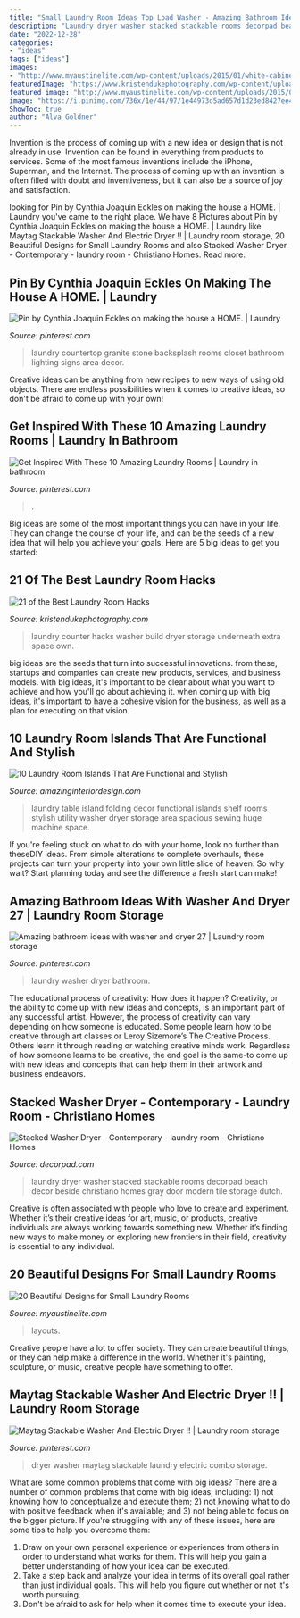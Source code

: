 ```yaml
---
title: "Small Laundry Room Ideas Top Load Washer - Amazing Bathroom Ideas With Washer And Dryer 27"
description: "Laundry dryer washer stacked stackable rooms decorpad beach decor beside christiano homes gray door modern tile storage dutch"
date: "2022-12-28"
categories:
- "ideas"
tags: ["ideas"]
images:
- "http://www.myaustinelite.com/wp-content/uploads/2015/01/white-cabinets-small-laundry-room-designs.jpg?x34469"
featuredImage: "https://www.kristendukephotography.com/wp-content/uploads/2016/07/LaundryRoomMakeoverVintageRevivals2-684x1024.jpg"
featured_image: "http://www.myaustinelite.com/wp-content/uploads/2015/01/white-cabinets-small-laundry-room-designs.jpg?x34469"
image: "https://i.pinimg.com/736x/1e/44/97/1e44973d5ad657d1d23ed8427ee48b01.jpg"
ShowToc: true
author: "Alva Goldner"
---
```



Invention is the process of coming up with a new idea or design that is not already in use. Invention can be found in everything from products to services. Some of the most famous inventions include the iPhone, Superman, and the Internet. The process of coming up with an invention is often filled with doubt and inventiveness, but it can also be a source of joy and satisfaction.

	

		
looking for Pin by Cynthia Joaquin Eckles on making the house a HOME. | Laundry you've came to the right place. We have 8 Pictures about Pin by Cynthia Joaquin Eckles on making the house a HOME. | Laundry like Maytag Stackable Washer And Electric Dryer !! | Laundry room storage, 20 Beautiful Designs for Small Laundry Rooms and also Stacked Washer Dryer - Contemporary - laundry room - Christiano Homes. Read more:
		
    
## Pin By Cynthia Joaquin Eckles On Making The House A HOME. | Laundry

<img loading=lazy src="https://i.pinimg.com/originals/30/38/5b/30385b80c674ddaddbb951e0afe4a4db.jpg" onerror="this.onerror=null;this.src='https://tse4.mm.bing.net/th?id=OIP.1pzc8PiNrqKY26aQYjEPFwHaJ4&amp;pid=15.1';" alt="Pin by Cynthia Joaquin Eckles on making the house a HOME. | Laundry">

_Source: pinterest.com_

>laundry countertop granite stone backsplash rooms closet bathroom lighting signs area decor. 

	

Creative ideas can be anything from new recipes to new ways of using old objects. There are endless possibilities when it comes to creative ideas, so don't be afraid to come up with your own!

    
## Get Inspired With These 10 Amazing Laundry Rooms | Laundry In Bathroom

<img loading=lazy src="https://i.pinimg.com/736x/c9/b4/f7/c9b4f7095e415697dd40520c9a37464f.jpg" onerror="this.onerror=null;this.src='https://tse2.mm.bing.net/th?id=OIP.SM6eCO4Nuubbcn54kXK9MwHaKp&amp;pid=15.1';" alt="Get Inspired With These 10 Amazing Laundry Rooms | Laundry in bathroom">

_Source: pinterest.com_

>. 

	

Big ideas are some of the most important things you can have in your life. They can change the course of your life, and can be the seeds of a new idea that will help you achieve your goals. Here are 5 big ideas to get you started: 

    
## 21 Of The Best Laundry Room Hacks

<img loading=lazy src="https://www.kristendukephotography.com/wp-content/uploads/2016/07/LaundryRoomMakeoverVintageRevivals2-684x1024.jpg" onerror="this.onerror=null;this.src='https://tse1.mm.bing.net/th?id=OIP.r174t9oTi2gUy6T8lQFEQwHaLF&amp;pid=15.1';" alt="21 of the Best Laundry Room Hacks">

_Source: kristendukephotography.com_

>laundry counter hacks washer build dryer storage underneath extra space own. 

	

big ideas are the seeds that turn into successful innovations. from these, startups and companies can create new products, services, and business models. with big ideas, it's important to be clear about what you want to achieve and how you'll go about achieving it. when coming up with big ideas, it's important to have a cohesive vision for the business, as well as a plan for executing on that vision.

    
## 10 Laundry Room Islands That Are Functional And Stylish

<img loading=lazy src="http://www.amazinginteriordesign.com/wp-content/uploads/2017/08/10-Laundry-Room-Islands-That-Are-Functional-and-Stylish-3.jpg" onerror="this.onerror=null;this.src='https://tse2.mm.bing.net/th?id=OIP.8esm_6sM0-gGKGxpqSx4LAHaLC&amp;pid=15.1';" alt="10 Laundry Room Islands That Are Functional and Stylish">

_Source: amazinginteriordesign.com_

>laundry table island folding decor functional islands shelf rooms stylish utility washer dryer storage area spacious sewing huge machine space. 

	

If you're feeling stuck on what to do with your home, look no further than theseDIY ideas. From simple alterations to complete overhauls, these projects can turn your property into your own little slice of heaven. So why wait? Start planning today and see the difference a fresh start can make!

    
## Amazing Bathroom Ideas With Washer And Dryer 27 | Laundry Room Storage

<img loading=lazy src="https://i.pinimg.com/736x/1e/44/97/1e44973d5ad657d1d23ed8427ee48b01.jpg" onerror="this.onerror=null;this.src='https://tse1.mm.bing.net/th?id=OIP.ktxyX2KSx0nW3tAckLrqGwHaJ4&amp;pid=15.1';" alt="Amazing bathroom ideas with washer and dryer 27 | Laundry room storage">

_Source: pinterest.com_

>laundry washer dryer bathroom. 

	

The educational process of creativity: How does it happen?
Creativity, or the ability to come up with new ideas and concepts, is an important part of any successful artist. However, the process of creativity can vary depending on how someone is educated. Some people learn how to be creative through art classes or Leroy Sizemore’s The Creative Process. Others learn it through reading or watching creative minds work. Regardless of how someone learns to be creative, the end goal is the same-to come up with new ideas and concepts that can help them in their artwork and business endeavors.

    
## Stacked Washer Dryer - Contemporary - Laundry Room - Christiano Homes

<img loading=lazy src="https://cdn.decorpad.com/photos/2014/01/17/37c9f8ce7965.jpg" onerror="this.onerror=null;this.src='https://tse1.mm.bing.net/th?id=OIP.7nAbkIY8tT-fAR6HpoK20QHaKU&amp;pid=15.1';" alt="Stacked Washer Dryer - Contemporary - laundry room - Christiano Homes">

_Source: decorpad.com_

>laundry dryer washer stacked stackable rooms decorpad beach decor beside christiano homes gray door modern tile storage dutch. 

	

Creative is often associated with people who love to create and experiment. Whether it’s their creative ideas for art, music, or products, creative individuals are always working towards something new. Whether it’s finding new ways to make money or exploring new frontiers in their field, creativity is essential to any individual.

    
## 20 Beautiful Designs For Small Laundry Rooms

<img loading=lazy src="http://www.myaustinelite.com/wp-content/uploads/2015/01/white-cabinets-small-laundry-room-designs.jpg?x34469" onerror="this.onerror=null;this.src='https://tse3.mm.bing.net/th?id=OIP.qPfjTY-dC9PNOnMS0Y-37wHaJ3&amp;pid=15.1';" alt="20 Beautiful Designs for Small Laundry Rooms">

_Source: myaustinelite.com_

>layouts. 

	

Creative people have a lot to offer society. They can create beautiful things, or they can help make a difference in the world. Whether it's painting, sculpture, or music, creative people have something to offer.

    
## Maytag Stackable Washer And Electric Dryer !! | Laundry Room Storage

<img loading=lazy src="https://i.pinimg.com/736x/88/42/d2/8842d22e792d15f097254a85a65afdb3--electric-dryer-maytag.jpg" onerror="this.onerror=null;this.src='https://tse3.mm.bing.net/th?id=OIP.PoeKMnLI4HPVS2h4IkTetADhEs&amp;pid=15.1';" alt="Maytag Stackable Washer And Electric Dryer !! | Laundry room storage">

_Source: pinterest.com_

>dryer washer maytag stackable laundry electric combo storage. 

	

What are some common problems that come with big ideas?
There are a number of common problems that come with big ideas, including: 1) not knowing how to conceptualize and execute them; 2) not knowing what to do with positive feedback when it's available; and 3) not being able to focus on the bigger picture. If you're struggling with any of these issues, here are some tips to help you overcome them: 
1) Draw on your own personal experience or experiences from others in order to understand what works for them. This will help you gain a better understanding of how your idea can be executed. 
2) Take a step back and analyze your idea in terms of its overall goal rather than just individual goals. This will help you figure out whether or not it's worth pursuing. 
3) Don't be afraid to ask for help when it comes time to execute your idea.

